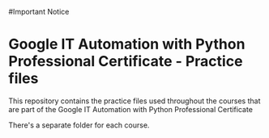 #Important Notice
# Google IT Automation with Python Professional Certificate - Practice files

This repository contains the practice files used throughout the courses that are
part of the Google IT Automation with Python Professional Certificate

There's a separate folder for each course.

